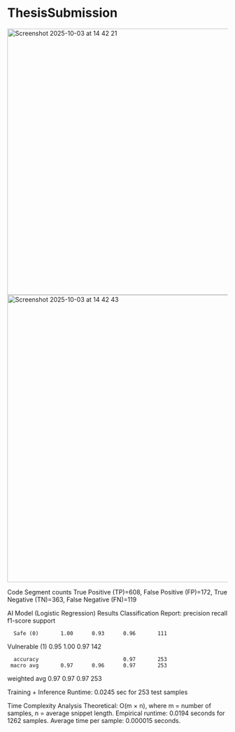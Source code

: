 # ThesisSubmission
<img width="597" height="607" alt="Screenshot 2025-10-03 at 14 42 21" src="https://github.com/user-attachments/assets/d4395865-4932-4b21-94e8-b743dd7c536d" />
<img width="603" height="655" alt="Screenshot 2025-10-03 at 14 42 43" src="https://github.com/user-attachments/assets/fafd4acc-2a59-4022-b176-ec979e10f322" />

Code Segment counts 
 True Positive (TP)=608, 
 False Positive (FP)=172, 
 True Negative (TN)=363, 
 False Negative (FN)=119

AI Model (Logistic Regression) Results
Classification Report:
                 precision    recall  f1-score   support

      Safe (0)       1.00      0.93      0.96       111
Vulnerable (1)       0.95      1.00      0.97       142

      accuracy                           0.97       253
     macro avg       0.97      0.96      0.97       253
  weighted avg       0.97      0.97      0.97       253

Training + Inference Runtime: 0.0245 sec for 253 test samples

Time Complexity Analysis
Theoretical: O(m × n), where m = number of samples, n = average snippet length.
Empirical runtime: 0.0194 seconds for 1262 samples.
Average time per sample: 0.000015 seconds.
